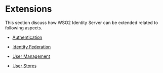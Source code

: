 # Extensions

This section discuss how WSO2 Identity Server can be extended related to following aspects.

- [Authentication]({{base_path}}/references/extend/authentication/oauth2/write-a-custom-oauth-2.0-grant-type)

- [Identity Federation]({{base_path}}/references/extend/federation/write-a-custom-federated-authenticator)

- [User Management]({{base_path}}/references/extend/user-mgt/write-a-custom-event-handler)

- [User Stores]({{base_path}}/references/extend/user-stores/write-a-custom-user-store-manager)